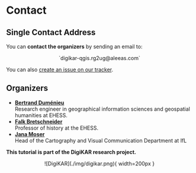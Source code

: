 # Contact

## Single Contact Address
You can **contact the organizers** by sending an email to:  
<center>`digikar-qgis.rg2ug@aleeas.com`</center>

You can also [create an issue on our tracker](https://github.com/digikar-qgis/issues).

## Organizers
- **[Bertrand Duménieu](https://orcid.org/0000-0002-2517-2058)**  
    Research engineer in geographical information sciences and geospatial humanities at EHESS.
- **[Falk Bretschneider](http://centregeorgsimmel.ehess.fr/membres/membres-statutaires/falk-bretschneider/)**  
    Professor of history at the EHESS.
- **[Jana Moser](https://leibniz-ifl.de/institut/personen/moser-jana)**  
    Head of the Cartography and Visual Communication Department at IfL

**This tutorial is part of the DigiKAR research project.**

<center>![DigiKAR](./img/digikar.png){ width=200px }</center>